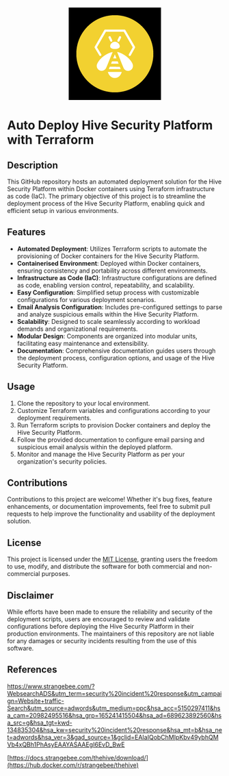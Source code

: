 <p align="center">
  <img src="https://github.com/BurnyMack/TheHive/blob/main/assets/thehivelogo.png" alt="The Hive">
</p>

# Auto Deploy Hive Security Platform with Terraform

## Description

This GitHub repository hosts an automated deployment solution for the Hive Security Platform within Docker containers using Terraform infrastructure as code (IaC). The primary objective of this project is to streamline the deployment process of the Hive Security Platform, enabling quick and efficient setup in various environments.

## Features

- **Automated Deployment**: Utilizes Terraform scripts to automate the provisioning of Docker containers for the Hive Security Platform.
- **Containerised Environment**: Deployed within Docker containers, ensuring consistency and portability across different environments.
- **Infrastructure as Code (IaC)**: Infrastructure configurations are defined as code, enabling version control, repeatability, and scalability.
- **Easy Configuration**: Simplified setup process with customizable configurations for various deployment scenarios.
- **Email Analysis Configuration**: Includes pre-configured settings to parse and analyze suspicious emails within the Hive Security Platform.
- **Scalability**: Designed to scale seamlessly according to workload demands and organizational requirements.
- **Modular Design**: Components are organized into modular units, facilitating easy maintenance and extensibility.
- **Documentation**: Comprehensive documentation guides users through the deployment process, configuration options, and usage of the Hive Security Platform.

## Usage

1. Clone the repository to your local environment.
2. Customize Terraform variables and configurations according to your deployment requirements.
3. Run Terraform scripts to provision Docker containers and deploy the Hive Security Platform.
4. Follow the provided documentation to configure email parsing and suspicious email analysis within the deployed platform.
5. Monitor and manage the Hive Security Platform as per your organization's security policies.

## Contributions

Contributions to this project are welcome! Whether it's bug fixes, feature enhancements, or documentation improvements, feel free to submit pull requests to help improve the functionality and usability of the deployment solution.

## License

This project is licensed under the [MIT License](LICENSE), granting users the freedom to use, modify, and distribute the software for both commercial and non-commercial purposes.

## Disclaimer

While efforts have been made to ensure the reliability and security of the deployment scripts, users are encouraged to review and validate configurations before deploying the Hive Security Platform in their production environments. The maintainers of this repository are not liable for any damages or security incidents resulting from the use of this software.

## References

https://www.strangebee.com/?WebsearchADS&utm_term=security%20incident%20response&utm_campaign=Website+traffic-Search&utm_source=adwords&utm_medium=ppc&hsa_acc=5150297411&hsa_cam=20982495516&hsa_grp=165241415504&hsa_ad=689623892560&hsa_src=g&hsa_tgt=kwd-134835304&hsa_kw=security%20incident%20response&hsa_mt=b&hsa_net=adwords&hsa_ver=3&gad_source=1&gclid=EAIaIQobChMIpKbv49ybhQMVb4xQBh1PhAsyEAAYASAAEgI6EvD_BwE

[https://docs.strangebee.com/thehive/download/](https://hub.docker.com/r/strangebee/thehive)
